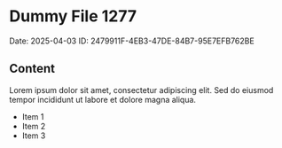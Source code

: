# Dummy File 1277

Date: 2025-04-03
ID: 2479911F-4EB3-47DE-84B7-95E7EFB762BE

## Content

Lorem ipsum dolor sit amet, consectetur adipiscing elit.
Sed do eiusmod tempor incididunt ut labore et dolore magna aliqua.

* Item 1
* Item 2
* Item 3

